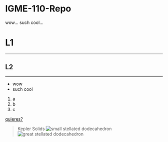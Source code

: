 # IGME-110-Repo
wow... such cool...

# L1
---
## L2
---
<ul>
  <li>wow</li>
  <li>such cool</li>
</ul>
<ol>
  <li>a</li>
  <li>b</li>
  <li>c</li>
</ol>

[quieres?](https://wiki.tockdom.com/wiki/Mario_Kart_Wii_Deluxe)

> Kepler Solids
![small stellated dodecahedron](https://mathworld.wolfram.com/images/eps-svg/U34_700.svg)
![great stellated dodecahedron](https://mathworld.wolfram.com/images/eps-svg/U52_700.svg)
